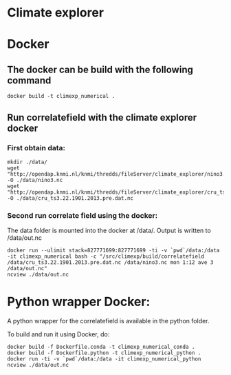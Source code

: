 # Climate explorer

# Docker

## The docker can be build with the following command
```
docker build -t climexp_numerical .
```

## Run correlatefield with the climate explorer docker

### First obtain data:
```
mkdir ./data/
wget "http://opendap.knmi.nl/knmi/thredds/fileServer/climate_explorer/nino3.nc" -O ./data/nino3.nc
wget "http://opendap.knmi.nl/knmi/thredds/fileServer/climate_explorer/cru_ts3.22.1901.2013.pre.dat.nc" -O ./data/cru_ts3.22.1901.2013.pre.dat.nc
```
### Second run correlate field using the docker:

The data folder is mounted into the docker at /data/. Output is written to /data/out.nc
```
docker run --ulimit stack=827771699:827771699 -ti -v `pwd`/data:/data -it climexp_numerical bash -c "/src/climexp/build/correlatefield /data/cru_ts3.22.1901.2013.pre.dat.nc /data/nino3.nc mon 1:12 ave 3 /data/out.nc"
ncview ./data/out.nc 

```

# Python wrapper Docker:

A python wrapper for the correlatefield is available in the python folder.

To build and run it using Docker, do:

```
docker build -f Dockerfile.conda -t climexp_numerical_conda .
docker build -f Dockerfile.python -t climexp_numerical_python .
docker run -ti -v `pwd`/data:/data -it climexp_numerical_python 
ncview ./data/out.nc
```